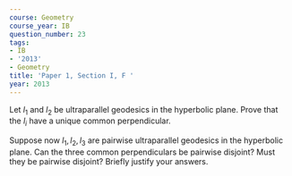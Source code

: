 ```yaml
---
course: Geometry
course_year: IB
question_number: 23
tags:
- IB
- '2013'
- Geometry
title: 'Paper 1, Section I, F '
year: 2013
---
```




Let $l_{1}$ and $l_{2}$ be ultraparallel geodesics in the hyperbolic plane. Prove that the $l_{i}$ have a unique common perpendicular.

Suppose now $l_{1}, l_{2}, l_{3}$ are pairwise ultraparallel geodesics in the hyperbolic plane. Can the three common perpendiculars be pairwise disjoint? Must they be pairwise disjoint? Briefly justify your answers.
